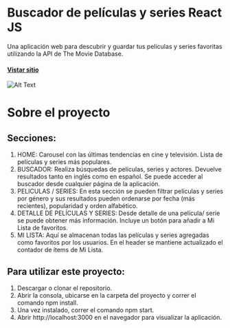 # Buscador de películas y series React JS

Una aplicación web para descubrir y guardar tus peliculas y series favoritas utilizando la API de The Movie Database.

#### [Vistar sitio](http://movie-app.luciapeterlin.surge.sh)
![Alt Text](https://media.giphy.com/media/vFKqnCdLPNOKc/giphy.gif)



# Sobre el proyecto

## Secciones:

1) HOME: Carousel con las últimas tendencias en cine y televisión. Lista de películas y series más populares. 
2) BUSCADOR: Realiza búsquedas de películas, series y actores. Devuelve resultados tanto en inglés como en español. Se puede acceder al buscador desde cualquier página de la aplicación.
3) PELICULAS / SERIES: En esta sección se pueden filtrar películas y series por género y sus resultados pueden ordenarse por fecha (más recientes), popularidad y orden alfabético. 
4) DETALLE DE PELÍCULAS Y SERIES: Desde detalle de una película/ serie se puede obtener más información. Incluye un botón para añadir a Mi Lista de favoritos.
5) MI LISTA: Aquí se almacenan todas las películas y series agregadas como favoritos por los usuarios. En el header se mantiene actualizado el contador de ítems de Mi Lista.

## Para utilizar este proyecto: 

1) Descargar o clonar el repositorio.
2) Abrir la consola, ubicarse en la carpeta del proyecto y correr el comando npm install.
3) Una vez instalado, correr el comando npm start.
4) Abrir http://localhost:3000 en el navegador para visualizar la aplicación.
